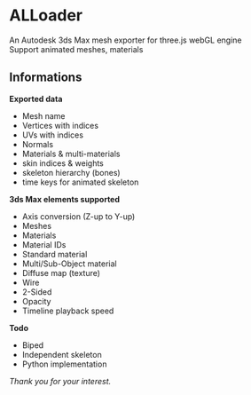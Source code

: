# ALLoader  

An Autodesk 3ds Max mesh exporter for three.js webGL engine  
Support animated meshes, materials  

## Informations  

**Exported data**  
- Mesh name  
- Vertices with indices  
- UVs with indices  
- Normals  
- Materials & multi-materials  
- skin indices & weights  
- skeleton hierarchy (bones)  
- time keys for animated skeleton  

**3ds Max elements supported**  
- Axis conversion (Z-up to Y-up)  
- Meshes  
- Materials  
- Material IDs  
- Standard material  
- Multi/Sub-Object material  
- Diffuse map (texture)  
- Wire  
- 2-Sided  
- Opacity  
- Timeline playback speed  

**Todo**  
- Biped  
- Independent skeleton  
- Python implementation  

_Thank you for your interest._

